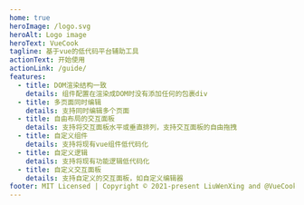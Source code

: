```yaml
---
home: true
heroImage: /logo.svg
heroAlt: Logo image
heroText: VueCook
tagline: 基于vue的低代码平台辅助工具
actionText: 开始使用
actionLink: /guide/
features:
  - title: DOM渲染结构一致
    details: 组件配置在渲染成DOM时没有添加任何的包裹div
  - title: 多页面同时编辑
    details: 支持同时编辑多个页面
  - title: 自由布局的交互面板
    details: 支持将交互面板水平或垂直排列，支持交互面板的自由拖拽
  - title: 自定义组件
    details: 支持将现有vue组件低代码化
  - title: 自定义逻辑
    details: 支持将现有功能逻辑低代码化
  - title: 自定义交互面板
    details: 支持自定义的交互面板，如自定义编辑器
footer: MIT Licensed | Copyright © 2021-present LiuWenXing and @VueCook contributors
---
```




